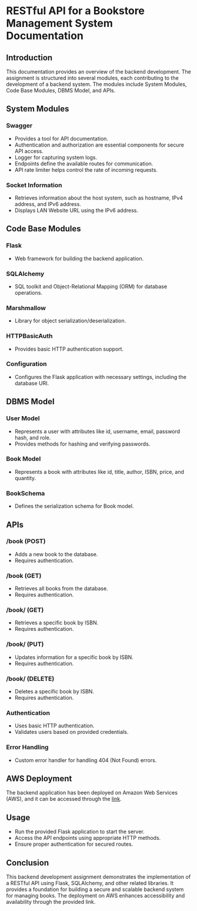 # RESTful API for a Bookstore Management System Documentation

## Introduction

This documentation provides an overview of the backend development. The assignment is structured into several modules, each contributing to the development of a backend system. The modules include System Modules, Code Base Modules, DBMS Model, and APIs.

## System Modules

### Swagger
- Provides a tool for API documentation.
- Authentication and authorization are essential components for secure API access.
- Logger for capturing system logs.
- Endpoints define the available routes for communication.
- API rate limiter helps control the rate of incoming requests.

### Socket Information
- Retrieves information about the host system, such as hostname, IPv4 address, and IPv6 address.
- Displays LAN Website URL using the IPv6 address.

## Code Base Modules

### Flask
- Web framework for building the backend application.

### SQLAlchemy
- SQL toolkit and Object-Relational Mapping (ORM) for database operations.

### Marshmallow
- Library for object serialization/deserialization.

### HTTPBasicAuth
- Provides basic HTTP authentication support.

### Configuration
- Configures the Flask application with necessary settings, including the database URI.

## DBMS Model

### User Model
- Represents a user with attributes like id, username, email, password hash, and role.
- Provides methods for hashing and verifying passwords.

### Book Model
- Represents a book with attributes like id, title, author, ISBN, price, and quantity.

### BookSchema
- Defines the serialization schema for Book model.

## APIs

### /book (POST)
- Adds a new book to the database.
- Requires authentication.

### /book (GET)
- Retrieves all books from the database.
- Requires authentication.

### /book/<isbn> (GET)
- Retrieves a specific book by ISBN.
- Requires authentication.

### /book/<isbn> (PUT)
- Updates information for a specific book by ISBN.
- Requires authentication.

### /book/<isbn> (DELETE)
- Deletes a specific book by ISBN.
- Requires authentication.

### Authentication
- Uses basic HTTP authentication.
- Validates users based on provided credentials.

### Error Handling
- Custom error handler for handling 404 (Not Found) errors.

## AWS Deployment

The backend application has been deployed on Amazon Web Services (AWS), and it can be accessed through the [link](https://35.154.97.191:8080/).

## Usage

- Run the provided Flask application to start the server.
- Access the API endpoints using appropriate HTTP methods.
- Ensure proper authentication for secured routes.

## Conclusion

This backend development assignment demonstrates the implementation of a RESTful API using Flask, SQLAlchemy, and other related libraries. It provides a foundation for building a secure and scalable backend system for managing books. The deployment on AWS enhances accessibility and availability through the provided link.
